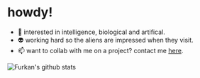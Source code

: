 # howdy!

- :brain: interested in intelligence, biological and artifical.
- :alien: working hard so the aliens are impressed when they visit.
- :mailbox: want to collab with me on a project? contact me [here](mailto:furkancemaltoprak@gmail.com).

![Furkan's github stats](https://github-readme-stats.vercel.app/api?username=FurkanToprak&count_private=true&show_icons=true&theme=radical)

